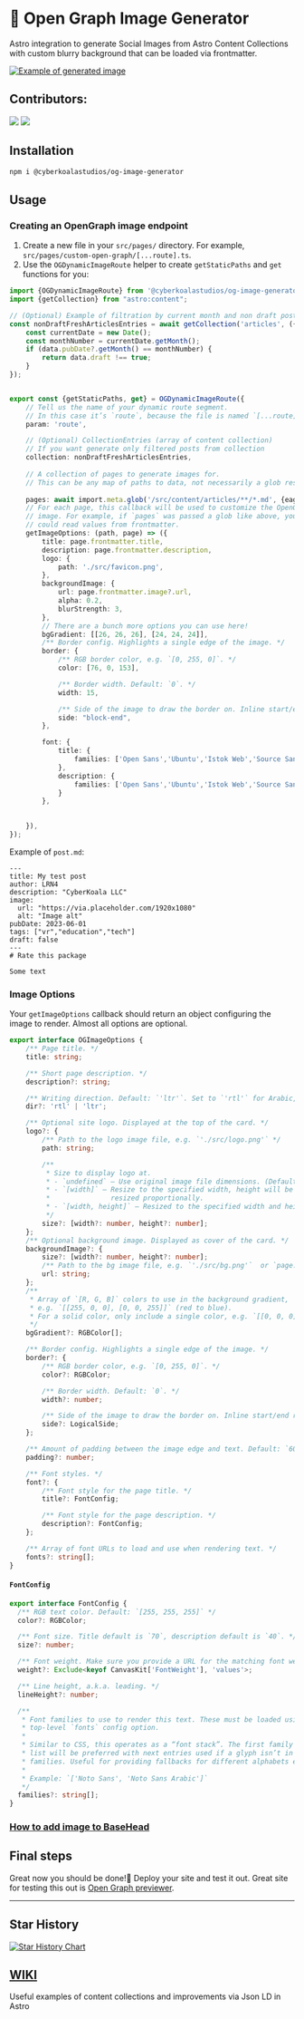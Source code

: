 # :rocket: Open Graph Image Generator
Astro integration to generate Social Images from Astro Content Collections with custom blurry background that can be loaded via frontmatter.

[![Example of generated image](https://i.ibb.co/vL2mVTz/articles-test.png)](https://cyberkoalastudios.com)

## Contributors:

[![](https://github.com/rhiskey.png?size=50)](https://github.com/rhiskey)
[![](https://github.com/tnylea.png?size=50)](https://github.com/tnylea)

## Installation
```bash
npm i @cyberkoalastudios/og-image-generator
```
## Usage
### Creating an OpenGraph image endpoint
1. Create a new file in your `src/pages/` directory. For example, `src/pages/custom-open-graph/[...route].ts`.
2. Use the `OGDynamicImageRoute` helper to create `getStaticPaths` and `get` functions for you:

````typescript
import {OGDynamicImageRoute} from '@cyberkoalastudios/og-image-generator';
import {getCollection} from "astro:content";

// (Optional) Example of filtration by current month and non draft posts.
const nonDraftFreshArticlesEntries = await getCollection('articles', ({ data }) => {
    const currentDate = new Date();
    const monthNumber = currentDate.getMonth();
    if (data.pubDate?.getMonth() == monthNumber) {
        return data.draft !== true;
    }
});


export const {getStaticPaths, get} = OGDynamicImageRoute({
    // Tell us the name of your dynamic route segment.
    // In this case it’s `route`, because the file is named `[...route].ts`.
    param: 'route',

    // (Optional) CollectionEntries (array of content collection) 
    // If you want generate only filtered posts from collection
    collection: nonDraftFreshArticlesEntries,
    
    // A collection of pages to generate images for.
    // This can be any map of paths to data, not necessarily a glob result.
    
    pages: await import.meta.glob('/src/content/articles/**/*.md', {eager: true}),
    // For each page, this callback will be used to customize the OpenGraph
    // image. For example, if `pages` was passed a glob like above, you
    // could read values from frontmatter.
    getImageOptions: (path, page) => ({
        title: page.frontmatter.title,
        description: page.frontmatter.description,
        logo: {
            path: './src/favicon.png',
        },
        backgroundImage: {
            url: page.frontmatter.image?.url,
            alpha: 0.2,
            blurStrength: 3,
        },
        // There are a bunch more options you can use here!
        bgGradient: [[26, 26, 26], [24, 24, 24]],
        /** Border config. Highlights a single edge of the image. */
        border: {
            /** RGB border color, e.g. `[0, 255, 0]`. */
            color: [76, 0, 153],

            /** Border width. Default: `0`. */
            width: 15,

            /** Side of the image to draw the border on. Inline start/end respects writing direction. */
            side: "block-end",
        },

        font: {
            title: {
                families: ['Open Sans','Ubuntu','Istok Web','Source Sans Pro', 'PT Serif', 'Andika']
            },
            description: {
                families: ['Open Sans','Ubuntu','Istok Web','Source Sans Pro', 'PT Serif', 'Andika']
            }
        },
        

    }),
});
````

Example of `post.md`:

```astro
---
title: My test post
author: LRN4
description: "CyberKoala LLC"
image:
  url: "https://via.placeholder.com/1920x1080"
  alt: "Image alt"
pubDate: 2023-06-01
tags: ["vr","education","tech"]
draft: false
---
# Rate this package

Some text
```

### Image Options

Your `getImageOptions` callback should return an object configuring the image to render. Almost all options are optional.

````typescript
export interface OGImageOptions {
    /** Page title. */
    title: string;

    /** Short page description. */
    description?: string;

    /** Writing direction. Default: `'ltr'`. Set to `'rtl'` for Arabic, Hebrew, etc. */
    dir?: 'rtl' | 'ltr';

    /** Optional site logo. Displayed at the top of the card. */
    logo?: {
        /** Path to the logo image file, e.g. `'./src/logo.png'` */
        path: string;

        /**
         * Size to display logo at.
         * - `undefined` — Use original image file dimensions. (Default)
         * - `[width]` — Resize to the specified width, height will be
         *               resized proportionally.
         * - `[width, height]` — Resized to the specified width and height.
         */
        size?: [width?: number, height?: number];
    };
    /** Optional background image. Displayed as cover of the card. */
    backgroundImage?: {
        size?: [width?: number, height?: number];
        /** Path to the bg image file, e.g. `'./src/bg.png'`  or `page.frontmatter.image?.url`*/
        url: string;
    };
    /**
     * Array of `[R, G, B]` colors to use in the background gradient,
     * e.g. `[[255, 0, 0], [0, 0, 255]]` (red to blue).
     * For a solid color, only include a single color, e.g. `[[0, 0, 0]]`
     */
    bgGradient?: RGBColor[];

    /** Border config. Highlights a single edge of the image. */
    border?: {
        /** RGB border color, e.g. `[0, 255, 0]`. */
        color?: RGBColor;

        /** Border width. Default: `0`. */
        width?: number;

        /** Side of the image to draw the border on. Inline start/end respects writing direction. */
        side?: LogicalSide;
    };

    /** Amount of padding between the image edge and text. Default: `60`. */
    padding?: number;

    /** Font styles. */
    font?: {
        /** Font style for the page title. */
        title?: FontConfig;

        /** Font style for the page description. */
        description?: FontConfig;
    };

    /** Array of font URLs to load and use when rendering text. */
    fonts?: string[];
}

````

#### `FontConfig`
````typescript
export interface FontConfig {
  /** RGB text color. Default: `[255, 255, 255]` */
  color?: RGBColor;

  /** Font size. Title default is `70`, description default is `40`. */
  size?: number;

  /** Font weight. Make sure you provide a URL for the matching font weight. */
  weight?: Exclude<keyof CanvasKit['FontWeight'], 'values'>;

  /** Line height, a.k.a. leading. */
  lineHeight?: number;

  /**
   * Font families to use to render this text. These must be loaded using the
   * top-level `fonts` config option.
   *
   * Similar to CSS, this operates as a “font stack”. The first family in the
   * list will be preferred with next entries used if a glyph isn’t in earlier
   * families. Useful for providing fallbacks for different alphabets etc.
   *
   * Example: `['Noto Sans', 'Noto Sans Arabic']`
   */
  families?: string[];
}

````
### [How to add image to BaseHead](https://github.com/CyberKoalaStudios/og-image-generator/wiki/BaseHead)

<div style="page-break-after: always;"></div>


## Final steps

Great now you should be done!🎉 Deploy your site and test it out. Great site for testing this out is [Open Graph previewer](https://www.opengraph.xyz/).

---

## Star History

[![Star History Chart](https://api.star-history.com/svg?repos=CyberKoalaStudios/og-image-generator&type=Timeline)](https://star-history.com/#CyberKoalaStudios/og-image-generator&Timeline)

## [WIKI](https://github.com/CyberKoalaStudios/og-image-generator/wiki/Deprecated-from-v.1.2.0)
Useful examples of content collections and improvements via Json LD in Astro

